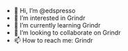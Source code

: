 - 👋 Hi, I’m @edspresso
- 👀 I’m interested in Grindr
- 🌱 I’m currently learning Grindr
- 💞️ I’m looking to collaborate on Grindr
- 📫 How to reach me: Grindr

<!---
edspresso/edspresso is a ✨ special ✨ repository because its `README.md` (this file) appears on your GitHub profile.
You can click the Preview link to take a look at your changes.
--->
